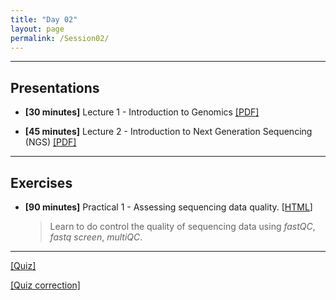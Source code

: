 ```yaml
---
title: "Day 02"
layout: page
permalink: /Session02/
---
```


---


## Presentations

- **\[30 minutes\]** Lecture 1 - Introduction to Genomics
[[PDF]](01_Genommics.pdf)

- **\[45 minutes\]** Lecture 2 - Introduction to Next Generation Sequencing (NGS)
[[PDF]](02_NGS.pdf)

---

## Exercises

-  **\[90 minutes\]** Practical 1 - Assessing sequencing data quality.
    [[HTML](QC)]

    > Learn to do control the quality of sequencing data using *fastQC*, 
    *fastq screen*, *multiQC*.

--- 

[[Quiz]](Quiz_02.pdf)

[[Quiz correction]](Quiz_02_correction.pdf)
